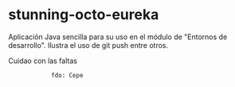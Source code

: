# stunning-octo-eureka

Aplicación Java sencilla para su uso en el módulo de "Entornos de desarrollo".
Ilustra el uso de git push entre otros.


Cuidao con las faltas

				fdo: Cepe